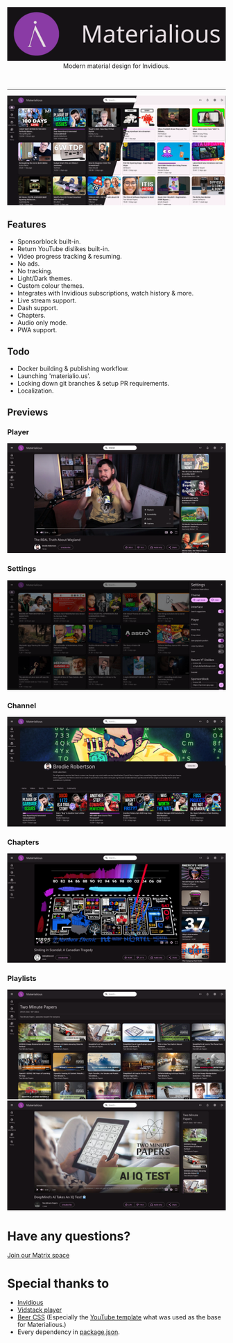 <div align="center">
  <img src="previews/header.png" />
  <quote>
  Modern material design for Invidious.
  </quote>
</div>

&nbsp;

-------

![Preview of homepage](./previews/home-preview.png)

## Features
- Sponsorblock built-in.
- Return YouTube dislikes built-in.
- Video progress tracking & resuming.
- No ads.
- No tracking.
- Light/Dark themes.
- Custom colour themes.
- Integrates with Invidious subscriptions, watch history & more.
- Live stream support.
- Dash support.
- Chapters.
- Audio only mode.
- PWA support.

## Todo
- Docker building & publishing workflow.
- Launching 'materialio.us'.
- Locking down git branches & setup PR requirements.
- Localization.

## Previews

### Player
![Preview of player](./previews/player-preview.png)

### Settings
![Preview of settings](./previews/setting-preview.png)

### Channel
![Preview of channel](./previews/channel-preview.png)

### Chapters
![Preview of chapters](./previews/chapter-previews.png)

### Playlists
![Preview of playlist page](./previews/playlist-preview.png)
![Preview of playlist on video page](./previews/playlist-preview-2.png)

# Have any questions?
[Join our Matrix space](https://matrix.to/#/#ward:matrix.org)

# Special thanks to
- [Invidious](https://github.com/iv-org)
- [Vidstack player](https://github.com/vidstack/player)
- [Beer CSS](https://github.com/beercss/beercss) (Especially the [YouTube template](https://github.com/beercss/beercss/tree/main/src/youtube) what was used as the base for Materialious.)
- Every dependency in [package.json](/materialious/package.json).
